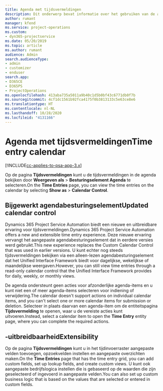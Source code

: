 ```yaml
---
title: Agenda met tijdsvermeldingen
description: Dit onderwerp bevat informatie over het gebruiken van de agenda met tijdsvermeldingen.
author: rumant
manager: kfend
ms.service: project-operations
ms.custom:
- dyn365-projectservice
ms.date: 05/20/2019
ms.topic: article
ms.author: rumant
audience: Admin
search.audienceType:
- admin
- customizer
- enduser
search.app:
- D365CE
- D365PS
- ProjectOperations
ms.openlocfilehash: 413aba735a5011a9b40c1d5b0bf43c6771db0f7b
ms.sourcegitcommit: 4cf1dc1561b92fca4175f0b3813133c5e63ce8e6
ms.translationtype: HT
ms.contentlocale: nl-NL
ms.lasthandoff: 10/28/2020
ms.locfileid: "4131166"
---
```

# <a name="time-entry-calendar"></a><span data-ttu-id="a7997-103">Agenda met tijdsvermeldingen</span><span class="sxs-lookup"><span data-stu-id="a7997-103">Time entry calendar</span></span>

[!INCLUDE[cc-applies-to-psa-app-3.x](../includes/cc-applies-to-psa-app-3x.md)]

<span data-ttu-id="a7997-104">Op de pagina **Tijdsvermeldingen** kunt u de tijdsvermeldingen in de agenda bekijken door **Weergeven als** \> **Besturingselement Agenda** te selecteren.</span><span class="sxs-lookup"><span data-stu-id="a7997-104">On the **Time Entries** page, you can view the time entries on the calendar by selecting **Show as** \> **Calendar Control**.</span></span>

## <a name="updated-calendar-control"></a><span data-ttu-id="a7997-105">Bijgewerkt agendabesturingselement</span><span class="sxs-lookup"><span data-stu-id="a7997-105">Updated calendar control</span></span>

<span data-ttu-id="a7997-106">Dynamics 365 Project Service Automation biedt een nieuwe en uitbreidbare ervaring voor tijdsvermeldingen.</span><span class="sxs-lookup"><span data-stu-id="a7997-106">Dynamics 365 Project Service Automation offers a new and extensible time entry experience.</span></span> <span data-ttu-id="a7997-107">Deze nieuwe ervaring vervangt het aangepaste agendabesturingselement dat in eerdere versies werd gebruikt.</span><span class="sxs-lookup"><span data-stu-id="a7997-107">This new experience replaces the Custom Calendar Control that was used in earlier versions.</span></span> <span data-ttu-id="a7997-108">U kunt echter nog steeds tijdsvermeldingen bekijken via een alleen-lezen agendabesturingselement dat het Unified Interface Framework biedt voor dagelijkse, wekelijkse of maandelijkse weergaven.</span><span class="sxs-lookup"><span data-stu-id="a7997-108">However, you can still view time entries through a read-only calendar control that the Unified Interface Framework provides for daily, weekly, or monthly views.</span></span>

<span data-ttu-id="a7997-109">De agenda ondersteunt geen acties voor afzonderlijke agenda-items en u kunt niet een of meer agenda-items selecteren voor indiening of verwijdering.</span><span class="sxs-lookup"><span data-stu-id="a7997-109">The calendar doesn't support actions on individual calendar items, and you can't select one or more calendar items for submission or deletion.</span></span> <span data-ttu-id="a7997-110">Selecteer in plaats daarvan een agenda-item om de entiteitspagina **Tijdsvermelding** te openen, waar u de vereiste acties kunt uitvoeren.</span><span class="sxs-lookup"><span data-stu-id="a7997-110">Instead, select a calendar item to open the **Time Entry** entity page, where you can complete the required actions.</span></span>

## <a name="extensibility"></a><span data-ttu-id="a7997-111">-uitbreidbaarheid</span><span class="sxs-lookup"><span data-stu-id="a7997-111">Extensibility</span></span>

<span data-ttu-id="a7997-112">Op de pagina **Tijdsvermeldingen** kunt u in het tijdinvoerraster aangepaste velden toevoegen, opzoekvelden instellen en aangepaste overzichten maken.</span><span class="sxs-lookup"><span data-stu-id="a7997-112">On the **Time Entries** page that has the time entry grid, you can add custom fields, set up lookup fields, and create custom views.</span></span> <span data-ttu-id="a7997-113">U kunt ook aangepaste bedrijfslogica instellen die is gebaseerd op de waarden die zijn geselecteerd of ingevoerd in aangepaste velden.</span><span class="sxs-lookup"><span data-stu-id="a7997-113">You can also set up custom business logic that is based on the values that are selected or entered in custom fields.</span></span>
